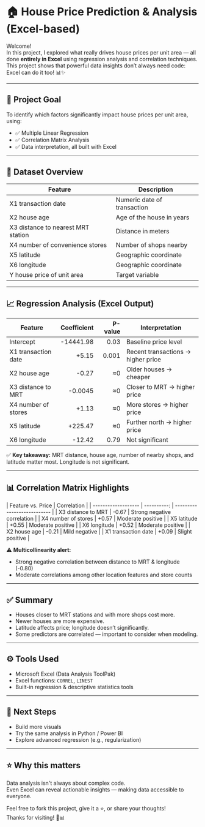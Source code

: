# 🏠 House Price Prediction & Analysis (Excel-based)

Welcome!  
In this project, I explored what really drives house prices per unit area — all done **entirely in Excel** using regression analysis and correlation techniques.  
This project shows that powerful data insights don’t always need code: Excel can do it too! 📊✨

---

## 📌 **Project Goal**

To identify which factors significantly impact house prices per unit area, using:

- ✅ Multiple Linear Regression
- ✅ Correlation Matrix Analysis
- ✅ Data interpretation, all built with Excel

---

## 🧩 **Dataset Overview**

| Feature                            | Description                 |
| ---------------------------------- | --------------------------- |
| X1 transaction date                | Numeric date of transaction |
| X2 house age                       | Age of the house in years   |
| X3 distance to nearest MRT station | Distance in meters          |
| X4 number of convenience stores    | Number of shops nearby      |
| X5 latitude                        | Geographic coordinate       |
| X6 longitude                       | Geographic coordinate       |
| Y house price of unit area         | Target variable             |

---

## 📈 **Regression Analysis (Excel Output)**

| Feature             | Coefficient | P-value | Interpretation                     |
| ------------------- | ----------: | ------: | ---------------------------------- |
| Intercept           |   -14441.98 |    0.03 | Baseline price level               |
| X1 transaction date |       +5.15 |   0.001 | Recent transactions → higher price |
| X2 house age        |       -0.27 |      ≈0 | Older houses → cheaper             |
| X3 distance to MRT  |     -0.0045 |      ≈0 | Closer to MRT → higher price       |
| X4 number of stores |       +1.13 |      ≈0 | More stores → higher price         |
| X5 latitude         |     +225.47 |      ≈0 | Further north → higher price       |
| X6 longitude        |      -12.42 |    0.79 | Not significant                    |

✅ **Key takeaway:** MRT distance, house age, number of nearby shops, and latitude matter most. Longitude is not significant.

---

## 📊 **Correlation Matrix Highlights**

| Feature vs. Price   | Correlation |
| ------------------- | ----------: | --------------------------- |
| X3 distance to MRT  |       -0.67 | Strong negative correlation |
| X4 number of stores |       +0.57 | Moderate positive           |
| X5 latitude         |       +0.55 | Moderate positive           |
| X6 longitude        |       +0.52 | Moderate positive           |
| X2 house age        |       -0.21 | Mild negative               |
| X1 transaction date |       +0.09 | Slight positive             |

⚠ **Multicollinearity alert:**

- Strong negative correlation between distance to MRT & longitude (-0.80)
- Moderate correlations among other location features and store counts

---

## ✅ **Summary**

- Houses closer to MRT stations and with more shops cost more.
- Newer houses are more expensive.
- Latitude affects price; longitude doesn’t significantly.
- Some predictors are correlated — important to consider when modeling.

---

## ⚙ **Tools Used**

- Microsoft Excel (Data Analysis ToolPak)
- Excel functions: `CORREL`, `LINEST`
- Built-in regression & descriptive statistics tools

---

## 🚀 **Next Steps**

- Build more visuals
- Try the same analysis in Python / Power BI
- Explore advanced regression (e.g., regularization)

---

## ⭐ **Why this matters**

Data analysis isn't always about complex code.  
Even Excel can reveal actionable insights — making data accessible to everyone.

Feel free to fork this project, give it a ⭐, or share your thoughts!  
Thanks for visiting! 🙌📊
